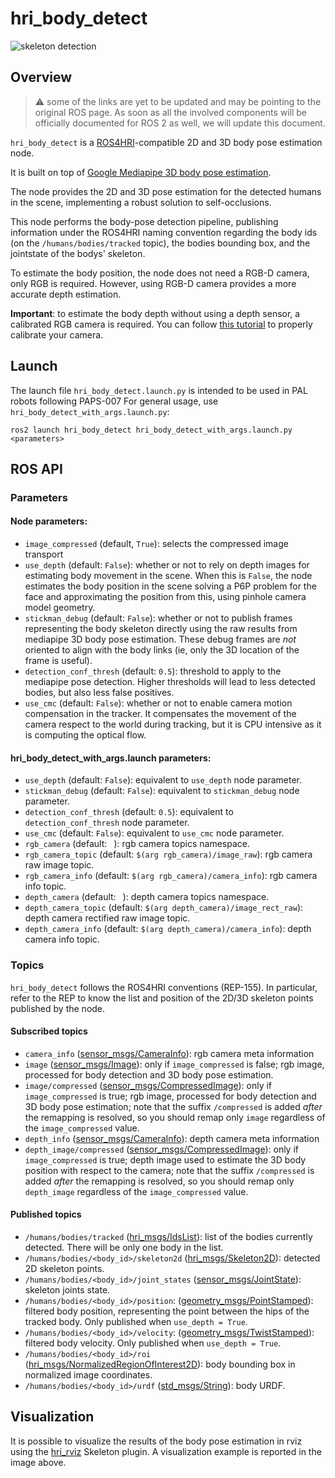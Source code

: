 hri_body_detect
=======================

![skeleton detection](doc/skeleton_detection.png)

Overview
--------

> :warning: some of the links are yet to be updated and
> may be pointing to the original ROS page. As soon
> as all the involved components will be officially
> documented for ROS 2 as well, we will update
> this document.


`hri_body_detect` is a [ROS4HRI](https://wiki.ros.org/hri)-compatible
2D and 3D body pose estimation node.

It is built on top of [Google Mediapipe 3D body pose estimation](https://google.github.io/mediapipe/solutions/pose.html).

The node provides the 2D and 3D pose estimation for the detected humans 
in the scene, implementing a robust solution to self-occlusions.

This node performs the body-pose detection pipeline, 
publishing information under the ROS4HRI naming convention regarding
the body ids (on the `/humans/bodies/tracked` topic), the bodies bounding box,
and the jointstate of the bodys' skeleton.

To estimate the body position, the node does not need a RGB-D camera,
only RGB is required. However, using RGB-D camera provides a more 
accurate depth estimation.

**Important**: to estimate the body depth without using a depth sensor, 
a calibrated RGB camera is required. 
You can follow [this tutorial](https://navigation.ros.org/tutorials/docs/camera_calibration.html)
to properly calibrate your camera.

Launch
------

The launch file `hri_body_detect.launch.py` is intended to be used in PAL robots following PAPS-007
For general usage, use `hri_body_detect_with_args.launch.py`:

`ros2 launch hri_body_detect hri_body_detect_with_args.launch.py <parameters>`

ROS API
-------

### Parameters

#### Node parameters:

- `image_compressed` (default, `True`): selects the compressed image transport
- `use_depth` (default: `False`): whether or not to rely on depth images 
  for estimating body movement in the scene. When this is `False`, the node
  estimates the body position in the scene solving a P6P problem for the
  face and approximating the position from this, using pinhole camera
  model geometry. 
- `stickman_debug` (default: `False`): whether or not to publish frames
  representing the body skeleton directly using the raw results from mediapipe
  3D body pose estimation. These debug frames are *not* oriented to align 
  with the body links (ie, only the 3D location of the frame is useful).
- `detection_conf_thresh` (default: `0.5`): threshold to apply to the mediapipe
  pose detection. Higher thresholds will lead to less detected bodies, but also
  less false positives.
- `use_cmc` (default: `False`): whether or not to enable camera motion
  compensation in the tracker. It compensates the movement of the camera respect
  to the world during tracking, but it is CPU intensive as it is computing the
  optical flow.

#### hri_body_detect_with_args.launch parameters:

- `use_depth` (default: `False`): equivalent to `use_depth` node parameter.
- `stickman_debug` (default: `False`): equivalent to `stickman_debug` node parameter.
- `detection_conf_thresh` (default: `0.5`): equivalent to `detection_conf_thresh` node parameter.
- `use_cmc` (default: `False`): equivalent to `use_cmc` node parameter.
- `rgb_camera` (default: ` `): rgb camera topics namespace.
- `rgb_camera_topic` (default: `$(arg rgb_camera)/image_raw`): rgb camera
  raw image topic. 
- `rgb_camera_info` (default: `$(arg rgb_camera)/camera_info`): rgb camera
  info topic.
- `depth_camera` (default: ` `): depth camera topics namespace. 
- `depth_camera_topic` (default: `$(arg depth_camera)/image_rect_raw`): depth 
  camera rectified raw image topic.
- `depth_camera_info` (default: `$(arg depth_camera)/camera_info`): depth 
  camera info topic.

### Topics

`hri_body_detect` follows the ROS4HRI conventions (REP-155). In particular, 
refer to the REP to know the list and position of the 2D/3D skeleton 
points published by the node.

#### Subscribed topics

- `camera_info`
  ([sensor_msgs/CameraInfo](https://docs.ros2.org/latest/api/sensor_msgs/msg/CameraInfo.html)):
  rgb camera meta information
- `image`
  ([sensor_msgs/Image](https://docs.ros2.org/latest/api/sensor_msgs/msg/Image.html)):
  only if `image_compressed` is false;
  rgb image, processed for body detection and 3D body pose estimation.
- `image/compressed`
  ([sensor_msgs/CompressedImage](https://docs.ros2.org/latest/api/sensor_msgs/msg/CompressedImage.html)):
  only if `image_compressed` is true;
  rgb image, processed for body detection and 3D body pose estimation;
  note that the suffix `/compressed` is added *after* the remapping is resolved,
  so you should remap only `image` regardless of the `image_compressed` value.
- `depth_info`
  ([sensor_msgs/CameraInfo](https://docs.ros2.org/latest/api/sensor_msgs/msg/CameraInfo.html)):
  depth camera meta information
- `depth_image/compressed`
  ([sensor_msgs/CompressedImage](https://docs.ros2.org/latest/api/sensor_msgs/msg/CompressedImage.html)):
  only if `image_compressed` is true;
  depth image used to estimate the 3D body position with respect to the camera;
  note that the suffix `/compressed` is added *after* the remapping is resolved,
  so you should remap only `depth_image` regardless of the `image_compressed` value.

#### Published topics

- `/humans/bodies/tracked`
  ([hri_msgs/IdsList](http://docs.ros.org/en/api/hri_msgs/html/msg/IdsList.html)):
  list of the bodies currently detected. There will be only
  one body in the list.
- `/humans/bodies/<body_id>/skeleton2d`
  ([hri_msgs/Skeleton2D](http://docs.ros.org/en/api/hri_msgs/html/msg/Skeleton2D.html)):
  detected 2D skeleton points.
- `/humans/bodies/<body_id>/joint_states`
  ([sensor_msgs/JointState](https://docs.ros2.org/latest/api/sensor_msgs/msg/JointState.html)):
  skeleton joints state.
- `/humans/bodies/<body_id>/position`:
  ([geometry_msgs/PointStamped](https://docs.ros2.org/latest/api/geometry_msgs/msg/PointStamped.html)):
  filtered body position, representing the point between the hips of the tracked body. Only published 
  when `use_depth = True`.
- `/humans/bodies/<body_id>/velocity`:
  ([geometry_msgs/TwistStamped](https://docs.ros2.org/latest/api/geometry_msgs/msg/TwistStamped.html)):
  filtered body velocity. Only published when `use_depth = True`.
- `/humans/bodies/<body_id>/roi`
  ([hri_msgs/NormalizedRegionOfInterest2D](http://docs.ros.org/en/noetic/api/hri_msgs/html/msg/NormalizedRegionOfInterest2D.html)):
  body bounding box in normalized image coordinates.
- `/humans/bodies/<body_id>/urdf`
  ([std_msgs/String](https://docs.ros2.org/latest/api/std_msgs/msg/String.html)):
  body URDF.

Visualization
-------------

It is possible to visualize the results of the body pose estimation 
in rviz using the [hri_rviz](https://github.com/ros4hri/hri_rviz) 
Skeleton plugin. A visualization example is reported in the image above. 









